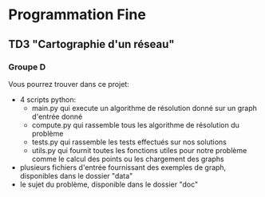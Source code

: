 # Programmation Fine

## TD3 "Cartographie d'un réseau"

### Groupe D

Vous pourrez trouver dans ce projet:

- 4 scripts python:
    - main.py qui execute un algorithme de résolution donné sur un graph d'entrée donné
    - compute.py qui rassemble tous les algorithme de résolution du problème
    - tests.py qui rassemble les tests effectués sur nos solutions
    - utils.py qui fournit toutes les fonctions utiles pour notre problème 
    comme le calcul des points ou les chargement des graphs
- plusieurs fichiers d'entrée fournissant des exemples de graph, disponibles dans le dossier "data"
- le sujet du problème, disponible dans le dossier "doc" 